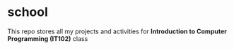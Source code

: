 # school
This repo stores all my projects and activities for **Introduction to Computer Programming (IT102)** class
